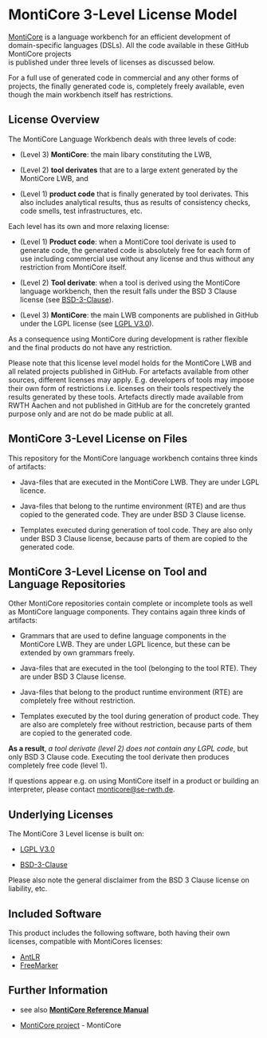 <!-- (c) https://github.com/MontiCore/monticore -->

# MontiCore 3-Level License Model 

[MontiCore](https://www.monticore.de) is a language workbench for an efficient 
development of domain-specific languages (DSLs). All the code available
in these GitHub MontiCore projects  
is published under three levels of licenses as discussed below.

For a full use of generated code in commercial and any other forms of 
projects, the finally generated code is, completely freely available,
even though the main workbench itself has restrictions. 


## License Overview 

The MontiCore Language Workbench deals with three levels of code:

* (Level 3) **MontiCore**: the main libary constituting the LWB,

* (Level 2) **tool derivates** that are to a large extent generated by the MontiCore 
    LWB, and

* (Level 1) **product code** that is finally generated by tool derivates.
    This also includes analytical results, thus as results of consistency 
    checks, code smells, test infrastructures, etc.

Each level has its own and more relaxing license: 

* (Level 1) **Product code**: when a MontiCore tool derivate is used to 
generate code, the generated code is absolutely free for each form of use 
including commercial use without any license and thus without any restriction 
from MontiCore itself. 

* (Level 2) **Tool derivate**: when a tool is derived using the MontiCore 
language workbench, then the result falls under the BSD 3 Clause license 
(see [BSD-3-Clause](https://github.com/MontiCore/monticore/tree/master/00.org/Licenses/LICENSE-BSD3CLAUSE.md)).

* (Level 3) **MontiCore**: the main LWB components are published in GitHub under the 
LGPL license (see [LGPL V3.0](https://github.com/MontiCore/monticore/tree/master/00.org/Licenses/LICENSE-LGPL.md)).


As a consequence using MontiCore during development is rather flexible 
and the final products do not have any restriction. 

Please note that this license level model holds for the MontiCore
LWB and all related projects published in GitHub. For artefacts available 
from other sources, different licenses may apply.
E.g. developers of tools may impose their own form of 
restrictions i.e. licenses on their tools respectively the results
generated by these tools. 
Artefacts directly made available from RWTH Aachen and not published in 
GitHub are for the concretely granted purpose only and are 
not do be made public at all.


## MontiCore 3-Level License on Files 

This repository for the MontiCore language workbench contains three 
kinds of artifacts: 

* Java-files that are executed in the MontiCore LWB. They are under 
LGPL licence.

* Java-files that belong to the runtime environment (RTE) and are thus 
copied to the generated code. They are under BSD 3 Clause license.

* Templates executed during generation of tool code. 
They are also only under BSD 3 Clause license, 
because parts of them are copied to the generated code. 

## MontiCore 3-Level License on Tool and Language Repositories 

Other MontiCore repositories contain complete or incomplete tools as well as
MontiCore language components. They contains again three 
kinds of artifacts: 

* Grammars that are used to define language components in the MontiCore LWB. 
They are under LGPL licence, but these can be extended by own grammars freely.

* Java-files that are executed in the tool (belonging to the tool RTE). 
They are under BSD 3 Clause license.

* Java-files that belong to the product runtime environment (RTE) are 
completely free without restriction.

* Templates executed by the tool during generation of product code. 
They are also are completely free without restriction,
because parts of them are copied to the generated code. 


**As a result**, *a tool derivate (level 2) does not contain any LGPL code*, 
but only BSD 3 Clause code. Executing the tool derivate then 
produces completely free code (level 1).

If questions appear e.g. on using MontiCore itself in a product
or building an interpreter, please contact monticore@se-rwth.de. 

## Underlying Licenses 

The MontiCore 3 Level license is built on:

* [LGPL V3.0](https://github.com/MontiCore/monticore/tree/master/00.org/Licenses/LICENSE-LGPL.md) 

* [BSD-3-Clause](https://github.com/MontiCore/monticore/tree/master/00.org/Licenses/LICENSE-BSD3CLAUSE.md) 

Please also note the general disclaimer from the BSD 3 Clause license on 
liability, etc. 

## Included Software

This product includes the following software, both having their own licenses,
compatible with MontiCores licenses:

* [AntLR](https://www.antlr.org/)
* [FreeMarker](https://freemarker.apache.org/)


## Further Information

* see also [**MontiCore Reference Manual**](https://www.monticore.de/)

* [MontiCore project](../../README.md) - MontiCore


